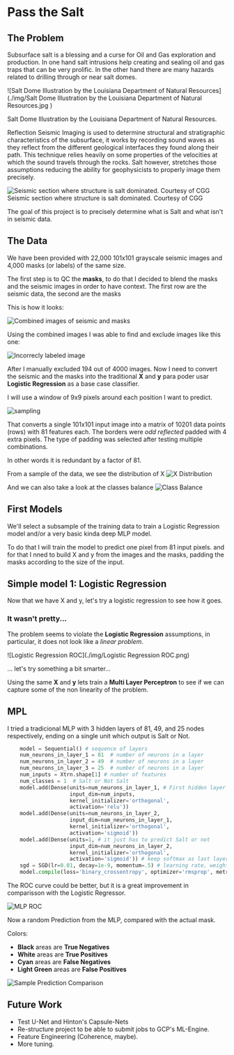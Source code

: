 
# Pass the Salt

## The Problem

Subsurface salt is a blessing and a curse for Oil and Gas exploration and production. In one hand salt intrusions help creating and sealing oil and gas traps that can be very prolific. In the other hand there are many hazards related to drilling through or near salt domes.

![Salt Dome Illustration by the Louisiana Department of Natural Resources](./img/Salt Dome Illustration by the Louisiana Department of Natural Resources.jpg )

Salt Dome Illustration by the Louisiana Department of Natural Resources.

Reflection Seismic Imaging is used to determine structural and stratigraphic characteristics of the subsurface, it works by recording sound waves as they reflect from the different geological interfaces they found along their path. This technique relies heavily on some properties of the velocities at which the sound travels through the rocks. Salt however, stretches those assumptions reducing the ability for geophysicists to properly image them precisely.

![Seismic section where structure is salt dominated. Courtesy of CGG](./img/seismic_section_CGG_Kwanza.jpg)
Seismic section where structure is salt dominated. Courtesy of CGG

The goal of this project is to precisely determine what is Salt and what isn't in seismic data.

## The Data

We have been provided with 22,000 101x101 grayscale seismic images and 4,000 masks (or labels) of the same size.

The first step is to QC the **masks**, to do that I decided to blend the masks and the seismic images in order to have context. The first row are the seismic data, the second are the masks 

This is how it looks:

![Combined images of seismic and masks](./img/combo.png)


Using the combined images I was able to find and exclude images like this one:

![Incorrecly labeled image](../data/susp/7deaf30c4a.png)

After I manually excluded 194 out of 4000 images. Now I need to convert  the seismic and the masks into the traditional **X** and **y** para poder usar **Logistic Regression** as a base case classifier. 

I will use a window of 9x9 pixels around each position I want to predict.

![sampling](./img/Sampling.png)

That converts a single 101x101 input image into a matrix of 10201 data points (rows) with 81 features each. The borders were *odd reflected* padded with 4 extra pixels. The type of padding was selected after testing multiple combinations.

In other words it is redundant by a factor of 81. 

From a sample of the data, we see the distribution of X
![X Distribution](./img/X_hist.png)

And we can also take a look at the classes balance
![Class Balance](./img/class_balance.png)

## First Models

We'll select a subsample of the training data to train a Logistic Regression model and/or a very basic kinda deep MLP model.

To do that I will train the model to predict one pixel from 81 input pixels. and for that I nned to build X and y from the images and the masks, padding the masks according to the size of the input.

## Simple model 1: Logistic Regression

Now that we have X and y, let's try a logistic regression to see how it goes.

### It wasn't pretty...

The problem seems to violate the **Logistic Regression** assumptions, in particular, it does not look like a *linear problem*.

![Logistic Regression ROC](./img/Logistic Regression ROC.png)

... let's try something a bit smarter...

Using the same **X** and **y** lets train a **Multi Layer Perceptron** to see if we can capture some of the non linearity of the problem.

## MPL


I tried a tradicional MLP with 3 hidden layers of 81, 49, and 25 nodes respectively, ending on a single unit which output is Salt or Not.

```python
    model = Sequential() # sequence of layers
    num_neurons_in_layer_1 = 81  # number of neurons in a layer 
    num_neurons_in_layer_2 = 49  # number of neurons in a layer 
    num_neurons_in_layer_3 = 25  # number of neurons in a layer 
    num_inputs = Xtrn.shape[1] # number of features
    num_classes = 1  # Salt or Not Salt
    model.add(Dense(units=num_neurons_in_layer_1, # First hidden layer same size as inputs
                    input_dim=num_inputs,
                    kernel_initializer='orthogonal',
                    activation='relu'))
    model.add(Dense(units=num_neurons_in_layer_2,
                    input_dim=num_neurons_in_layer_1,
                    kernel_initializer='orthogonal',
                    activation='sigmoid'))
    model.add(Dense(units=1, # it just has to predict Salt or not
                    input_dim=num_neurons_in_layer_2,
                    kernel_initializer='orthogonal',
                    activation='sigmoid')) # keep softmax as last layer
    sgd = SGD(lr=0.01, decay=1e-9, momentum=.5) # learning rate, weight decay, momentum; using stochastic gradient descent (keep)
    model.compile(loss='binary_crossentropy', optimizer='rmsprop', metrics=["accuracy"] )
```

The ROC curve could be better, but it is a great improvement in comparisson with the Logistic Regressor.

![MLP ROC](./img/MLP_ROC.png)

Now a random Prediction from the MLP, compared with the actual mask.

Colors:

* **Black** areas are **True Negatives**
* **White** areas are **True Positives**
* **Cyan** areas are **False Negatives**
* **Light Green** areas are **False Positives**

![Sample Prediction Comparison](./img/prediction.png)


## Future Work

* Test U-Net and Hinton's Capsule-Nets
* Re-structure project to be able to submit jobs to GCP's ML-Engine.
* Feature Engineering (Coherence, maybe).
* More tuning.
